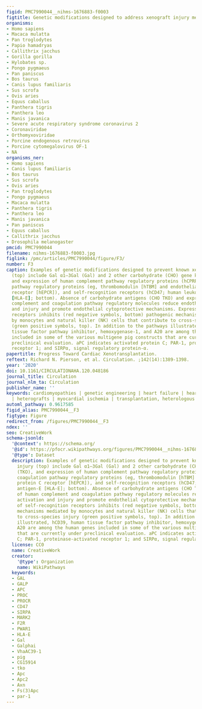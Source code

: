 ```yaml
---
figid: PMC7990044__nihms-1676883-f0003
figtitle: Genetic modifications designed to address xenograft injury mechanisms
organisms:
- Homo sapiens
- Macaca mulatta
- Pan troglodytes
- Papio hamadryas
- Callithrix jacchus
- Gorilla gorilla
- Hylobates sp.
- Pongo pygmaeus
- Pan paniscus
- Bos taurus
- Canis lupus familiaris
- Sus scrofa
- Ovis aries
- Equus caballus
- Panthera tigris
- Panthera leo
- Manis javanica
- Severe acute respiratory syndrome coronavirus 2
- Coronaviridae
- Orthomyxoviridae
- Porcine endogenous retrovirus
- Porcine cytomegalovirus OF-1
- NA
organisms_ner:
- Homo sapiens
- Canis lupus familiaris
- Bos taurus
- Sus scrofa
- Ovis aries
- Pan troglodytes
- Pongo pygmaeus
- Macaca mulatta
- Panthera tigris
- Panthera leo
- Manis javanica
- Pan paniscus
- Equus caballus
- Callithrix jacchus
- Drosophila melanogaster
pmcid: PMC7990044
filename: nihms-1676883-f0003.jpg
figlink: /pmc/articles/PMC7990044/figure/F3/
number: F3
caption: Examples of genetic modifications designed to prevent known xenograft injury
  (top) include Gal α1–3Gal (Gal) and 2 other carbohydrate (CHO) gene knockouts (TKO),
  and expression of human complement pathway regulatory proteins (hCPRPs), coagulation
  pathway regulatory proteins (eg, thrombomodulin [hTBM] and endothelial protein C
  receptor [hEPCR]), and self-recognition receptors (hCD47; human leukocyte antigen-E
  [HLA-E]; bottom). Absence of carbohydrate antigens (CHO TKO) and expression of human
  complement and coagulation pathway regulatory molecules reduce endothelial activation
  and injury and promote endothelial cytoprotective mechanisms. Expression of self-recognition
  receptors inhibits (red negative symbols, bottom) pathogenic mechanisms mediated
  by monocytes and natural killer (NK) cells that contribute to cross-species injury
  (green positive symbols, top). In addition to the pathways illustrated, hCD39, human
  tissue factor pathway inhibitor, hemoxygenase-1, and A20 are among the human genes
  included in some of the various multigene pig constructs that are currently under
  preclinical evaluation. aPC indicates activated protein C; PAR-1, proteinase-activated
  receptor 1; and SIRPα, signal regulatory protein-α.
papertitle: Progress Toward Cardiac Xenotransplantation.
reftext: Richard N. Pierson, et al. Circulation. ;142(14):1389-1398.
year: '2020'
doi: 10.1161/CIRCULATIONAHA.120.048186
journal_title: Circulation
journal_nlm_ta: Circulation
publisher_name: ''
keywords: cardiomyopathies | genetic engineering | heart failure | heart transplantation
  | heterografts | myocardial ischemia | transplantation, heterologous
automl_pathway: 0.9617585
figid_alias: PMC7990044__F3
figtype: Figure
redirect_from: /figures/PMC7990044__F3
ndex: ''
seo: CreativeWork
schema-jsonld:
  '@context': https://schema.org/
  '@id': https://pfocr.wikipathways.org/figures/PMC7990044__nihms-1676883-f0003.html
  '@type': Dataset
  description: Examples of genetic modifications designed to prevent known xenograft
    injury (top) include Gal α1–3Gal (Gal) and 2 other carbohydrate (CHO) gene knockouts
    (TKO), and expression of human complement pathway regulatory proteins (hCPRPs),
    coagulation pathway regulatory proteins (eg, thrombomodulin [hTBM] and endothelial
    protein C receptor [hEPCR]), and self-recognition receptors (hCD47; human leukocyte
    antigen-E [HLA-E]; bottom). Absence of carbohydrate antigens (CHO TKO) and expression
    of human complement and coagulation pathway regulatory molecules reduce endothelial
    activation and injury and promote endothelial cytoprotective mechanisms. Expression
    of self-recognition receptors inhibits (red negative symbols, bottom) pathogenic
    mechanisms mediated by monocytes and natural killer (NK) cells that contribute
    to cross-species injury (green positive symbols, top). In addition to the pathways
    illustrated, hCD39, human tissue factor pathway inhibitor, hemoxygenase-1, and
    A20 are among the human genes included in some of the various multigene pig constructs
    that are currently under preclinical evaluation. aPC indicates activated protein
    C; PAR-1, proteinase-activated receptor 1; and SIRPα, signal regulatory protein-α.
  license: CC0
  name: CreativeWork
  creator:
    '@type': Organization
    name: WikiPathways
  keywords:
  - GAL
  - GALP
  - APC
  - PROC
  - PROCR
  - CD47
  - SIRPA
  - MARK2
  - F2R
  - PWAR1
  - HLA-E
  - Gal
  - Galphai
  - VhaAC39-1
  - pig
  - CG15914
  - tko
  - Apc
  - Apc2
  - Axn
  - Fs(3)Apc
  - par-1
---
```

